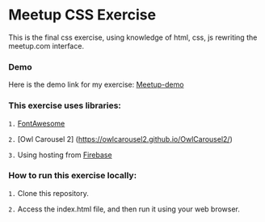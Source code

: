 # Meetup CSS Exercise
This is the final css exercise, using knowledge of html, css, js rewriting the meetup.com interface.

### Demo
Here is the demo link for my exercise: [Meetup-demo](https://test-f854b.firebaseapp.com/)

### This exercise uses libraries:
`1.` [FontAwesome](https://fontawesome.com/icons?d=gallery)

`2.` [Owl Carousel 2]
(https://owlcarousel2.github.io/OwlCarousel2/)

`3.` Using hosting from [Firebase](https://firebase.google.com/?authuser=0)

### How to run this exercise locally:
`1.` Clone this repository.

`2.` Access the index.html file, and then run it using your web browser.
